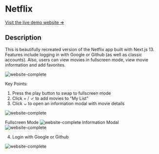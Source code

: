 # Netflix

[Visit the live demo website =>](https://netflix-next13-one.vercel.app "Netflix")

## Description

This is beautifully recreated version of the Netflix app built with Next.js 13. Features include logging in with Google or Github (as well as classic accounts). Also, users can view movies in fullscreen mode, view movie information and add favorites.

![website-complete](https://github.com/Gulrugar/Netflix-Next13/assets/105955316/ca69f6bc-0717-4e60-8f85-7f6ab85fcd80)

Key Points:

1. Press the play button to swap to fullscreen mode
2. Click + / ✓ to add movies to "My List"
3. Click ⌄ to open an information modal with movie details

![website-complete](https://github.com/Gulrugar/Netflix-Next13/assets/105955316/6ca2a24d-bc75-4935-8ced-3f7acad4674f)

Fullscreen Mode
![website-complete](https://github.com/Gulrugar/Netflix-Next13/assets/105955316/74833b14-261e-4520-a7b1-a892606f2bdd)
Information Modal
![website-complete](https://github.com/Gulrugar/Netflix-Next13/assets/105955316/8eb4268d-48db-4c46-9b9f-db266d385024)

4. Login with Google or Github

![website-complete](https://github.com/Gulrugar/Netflix-Next13/assets/105955316/86c92126-94ff-4748-b6e7-a22f760ed2af)
